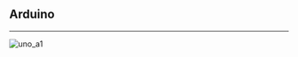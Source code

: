 ## Arduino
-----------------------------------------------------------------
![uno_a1](https://user-images.githubusercontent.com/95560792/199016095-88afb358-40d3-4cae-a95f-3bd42fa9505b.png)
